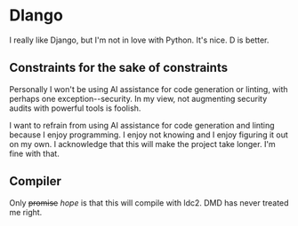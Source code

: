 # Dlango
I really like Django, but I'm not in love with Python. It's nice. D is better.

## Constraints for the sake of constraints
Personally I won't be using AI assistance for code generation or linting, with perhaps one exception--security. In my view, not augmenting security audits with powerful tools is foolish. 

I want to refrain from using AI assistance for code generation and linting because I enjoy programming. I enjoy not knowing and I enjoy figuring it out on my own. I acknowledge that this will make the project take longer. I'm fine with that.

## Compiler
Only ~~promise~~ *hope* is that this will compile with ldc2. DMD has never treated me right.